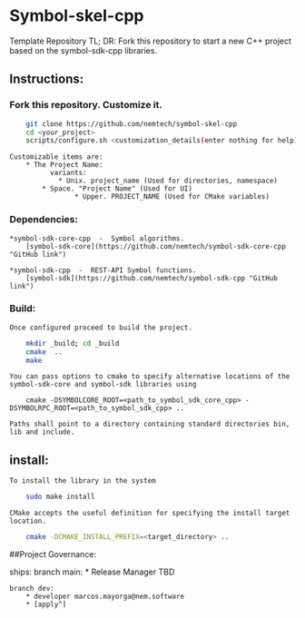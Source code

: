 # Symbol-skel-cpp
Template Repository
TL; DR: Fork this repository to start a new C++ project based on the symbol-sdk-cpp libraries.

## Instructions:

### Fork this repository. Customize it.
```sh
	git clone https://github.com/nemtech/symbol-skel-cpp
	cd <your_project>
	scripts/configure.sh <customization_details(enter nothing for help)>
```
	Customizable items are:
		* The Project Name: 
	          variants:
	            * Unix. project_name (Used for directories, namespace)
		    * Space. "Project Name" (Used for UI) 
                    * Upper. PROJECT_NAME (Used for CMake variables)	
	

### Dependencies:
	*symbol-sdk-core-cpp  -  Symbol algorithms.
		[symbol-sdk-core](https://github.com/nemtech/symbol-sdk-core-cpp "GitHub link")
		
	*symbol-sdk-cpp  -  REST-API Symbol functions.
		[symbol-sdk](https://github.com/nemtech/symbol-sdk-cpp "GitHub link")


### Build:
	Once configured proceed to build the project.

```sh
	mkdir _build; cd _build
	cmake  ..
	make
```


	You can pass options to cmake to specify alternative locations of the symbol-sdk-core and symbol-sdk libraries using
```
	cmake -DSYMBOLCORE_ROOT=<path_to_symbol_sdk_core_cpp> -DSYMBOLRPC_ROOT=<path_to_symbol_sdk_cpp> ..
```
	Paths shall point to a directory containing standard directories bin, lib and include.

## install:
	To install the library in the system
	
```sh
	sudo make install
```

	CMake accepts the useful definition for specifying the install target location.
```sh
	cmake -DCMAKE_INSTALL_PREFIX=<target_directory> ..
```

##Project Governance:

ships: 
	branch main: 
		* Release Manager TBD

	branch dev:
		* developer marcos.mayorga@nem.software
		* [apply^]



